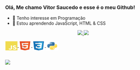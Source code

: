 ### Olá, Me chamo Vitor Saucedo e esse é o meu Github!
- 👀 Tenho interesse em Programação
- 🌱 Estou aprendendo JavaScript, HTML & CSS

<div align="center">
  <a href="https://github.com/vitorsaucedo">
  <img height="180em" src="https://github-readme-stats.vercel.app/api?username=vitorsaucedo&show_icons=true&theme=tokyonight&include_all_commits=true&count_private=true"/>
  <img height="180em" src="https://github-readme-stats.vercel.app/api/top-langs/?username=vitorsaucedo&layout=compact&langs_count=7&theme=tokyonight"/>
</div>  
<div style="display: inline_block"><br>
  <img align="center" alt="Vitor-Js" height="30" width="40" src="https://raw.githubusercontent.com/devicons/devicon/master/icons/javascript/javascript-plain.svg">
  <img align="center" alt="Vitor-HTML" height="30" width="40" src="https://raw.githubusercontent.com/devicons/devicon/master/icons/html5/html5-original.svg">
  <img align="center" alt="Vitor-CSS" height="30" width="40" src="https://raw.githubusercontent.com/devicons/devicon/master/icons/css3/css3-original.svg">
  <img align="center" alt="Vitor-Python" height="30" width="40" src="https://raw.githubusercontent.com/devicons/devicon/master/icons/python/python-original.svg">
</div>
  
 ##
  
<div>  
 <a href="https://www.linkedin.com/in/vitorsaucedo/" target="_blank"><img src="https://img.shields.io/badge/-LinkedIn-%230077B5?style=for-the-badge&logo=linkedin&logoColor=white" target="_blank"></a> 

</div>
